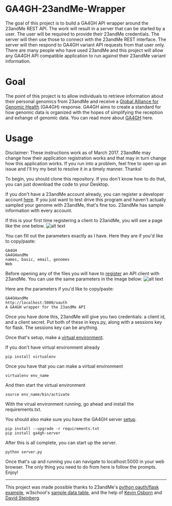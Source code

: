 # GA4GH-23andMe-Wrapper

The goal of this project is to build a GA4GH API wrapper around the 23andMe REST API. The work will result in a server
that can be started by a user. The user will be required to provide their 23andMe credentials.
The server will then use those to connect with the 23andMe REST interface. The server will
then respond to GA4GH variant API requests from that user only. There are many people who
have used 23andMe and this project will allow any GA4GH API compatible application to run
against their 23andMe variant information.

# Goal

The point of this project is to allow individuals to retrieve information about their personal genomics from 23andMe and receive a <a href="http://1kgenomes.ga4gh.org/">Global Alliance for Genomic Health</a> (GA4GH) response. GA4GH aims to create a standard for how genomic data is organized with the hopes of simplifying the reception and exhange of genomic data. You can read more about <a href="http://genomicsandhealth.org/">GA4GH</a> here.

# Usage

Disclaimer: These instructions work as of March 2017. 23andMe may change how their application registration works and that may in turn change how this application works. If you run into a problem, feel free to open up an issue and I'll try my best to resolve it in a timely manner. Thanks!

To begin, you should clone this repository. If you don't know how to do that, you can just download the code to your Desktop.

If you don't have a 23andMe account already, you can register a developer account <a href="https://api.23andme.com/cas/create/?redirect=%2Fdev%2F">here</a>. If you just want to test drive this program and haven't actually sampled your genome with 23andMe, that's fine too. 23andMe has sample information with every account.

If this is your first time registering a client to 23andMe, you will see a page like the one below.
![alt text](https://github.com/Kusdhill/GA4GHandMe/blob/master/templates/client.png "client_registration")

You can fill out the parameters exactly as I have. Here they are if you'd like to copy/paste:

```
GA4GH
GA4GHandMe
names, basic, email, genomes
Web
```

Before opening any of the files you will have to <a href="https://api.23andme.com/dev/">register</a> an API client with 23andMe. You can use the same parameters in the image below:
![alt text](https://github.com/Kusdhill/GA4GHandMe/blob/master/templates/registration.png "client_authentication")

Here are the parameters if you'd like to copy/paste:

```
GA4GHandMe
http://localhost:5000/oauth
A GA4GH wrapper for the 23andMe API
```

Once you have done this, 23andMe will give you two credentials: a client id, and a client secret. Put both of these in keys.py, along with a sessions key for flask. The sessions key can be anything.

Once that's setup, make a <a href="http://docs.python-guide.org/en/latest/dev/virtualenvs/">virtual environment</a>. 

If you don't have virtual environment already
```
pip install virtualenv
```

Once you have that you can make a virtual environment

```
virtualenv env_name
```

And then start the virtual environment
```
source env_name/bin/activate
```

With the virual environment running, go ahead and install the requirements.txt.

You should also make sure you have the GA4GH server <a href="http://ga4gh-reference-implementation.readthedocs.io/en/latest/demo.html">setup</a>.


```
pip install --upgrade -r requirements.txt
pip install ga4gh-server
```

After this is all complete, you can start up the server.

```
python server.py
```

Once that's up and running you can navigate to localhost:5000 in your web browser. The only thing you need to do from here is follow the prompts. Enjoy!

---
This project was made possible thanks to 23andMe's <a href="https://github.com/23andMe/api-example-flask">python oauth/flask example</a>, w3school's <a href="https://www.w3schools.com/html/html_tables.asp">sample data table</a>, and the help of <a href="https://github.com/kozbo">Kevin Osborn</a> and <a href="https://github.com/david4096">David Steinberg</a>.